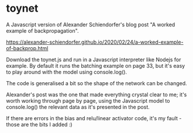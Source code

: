 # toynet
A Javascript version of Alexander Schiendorfer's blog post "A worked example of backpropagation".

https://alexander-schiendorfer.github.io/2020/02/24/a-worked-example-of-backprop.html

Download the toynet.js and run in a Javascript interpreter like Nodejs for example. By default it runs the batching example on page 33, but
it's easy to play around with the model using console.log().

The code is generalised a bit so the shape of the network can be changed.

Alexander's post was the one that made everything crystal clear to me; it's worth working through page by page, using the Javascript model to console.log() the relevant data as it's presented in the post.

If there are errors in the bias and relu/linear activator code, it's my fault - those are the bits I added :)
